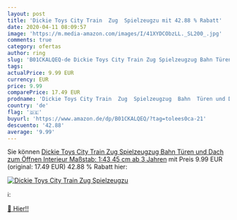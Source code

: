 ```yaml
---
layout: post
title: 'Dickie Toys City Train  Zug  Spielzeugzu mit 42.88 % Rabatt'
date: 2020-04-11 08:09:57
image: 'https://m.media-amazon.com/images/I/41XYDCObzLL._SL200_.jpg'
comments: true
category: ofertas
author: ring
slug: 'B01CKALQEQ-de Dickie Toys City Train Zug Spielzeugzug Bahn Türen und...'
tags: 
actualPrice: 9.99 EUR
currency: EUR
price: 9.99
comparePrice: 17.49 EUR
prodname: 'Dickie Toys City Train  Zug  Spielzeugzug  Bahn  Türen und Dach zum Öffnen  Interieur  Maßstab: 1:43  45 cm  ab 3 Jahren'
country: 'de'
flag: '🇩🇪'
buyurl: 'https://www.amazon.de/dp/B01CKALQEQ/?tag=tolees0ca-21'
descuento: '42.88'
average: '9.99'
---
```


Sie können [Dickie Toys City Train  Zug  Spielzeugzug  Bahn  Türen und Dach zum Öffnen  Interieur  Maßstab: 1:43  45 cm  ab 3 Jahren](https://www.amazon.de/dp/B01CKALQEQ/?tag=tolees0ca-21) mit Preis 9.99 EUR (original: 17.49 EUR) 42.88 % Rabatt hier:

[![Dickie Toys City Train  Zug  Spielzeugzu](https://m.media-amazon.com/images/I/41XYDCObzLL._SL200_.jpg)](https://www.amazon.de/dp/B01CKALQEQ/?tag=tolees0ca-21)

ℹ️:


[🛒 Hier!!](https://www.amazon.de/dp/B01CKALQEQ/?tag=tolees0ca-21)
